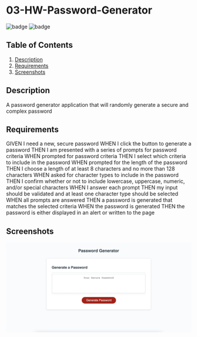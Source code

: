 # 03-HW-Password-Generator
 ![badge](https://img.shields.io/badge/license-MIT-brightgreen)
 ![badge](https://img.shields.io/github/languages/count/AJLosey/trivia-database)

   ## Table of Contents
  1. [Description](#description)
  2. [Requirements](#requirements)
  3. [Screenshots](#screenshots)

  ## Description
  A password generator application that will randomly generate a secure and complex password

  ## Requirements
  GIVEN I need a new, secure password
  WHEN I click the button to generate a password
  THEN I am presented with a series of prompts for password criteria
  WHEN prompted for password criteria
  THEN I select which criteria to include in the password
  WHEN prompted for the length of the password
  THEN I choose a length of at least 8 characters and no more than 128 characters
  WHEN asked for character types to include in the password
  THEN I confirm whether or not to include lowercase, uppercase, numeric, and/or special characters
  WHEN I answer each prompt
  THEN my input should be validated and at least one character type should be selected
  WHEN all prompts are answered
  THEN a password is generated that matches the selected criteria
  WHEN the password is generated
  THEN the password is either displayed in an alert or written to the page 

  ## Screenshots
  ![screenshot](./assets/images/hw3.png) 
